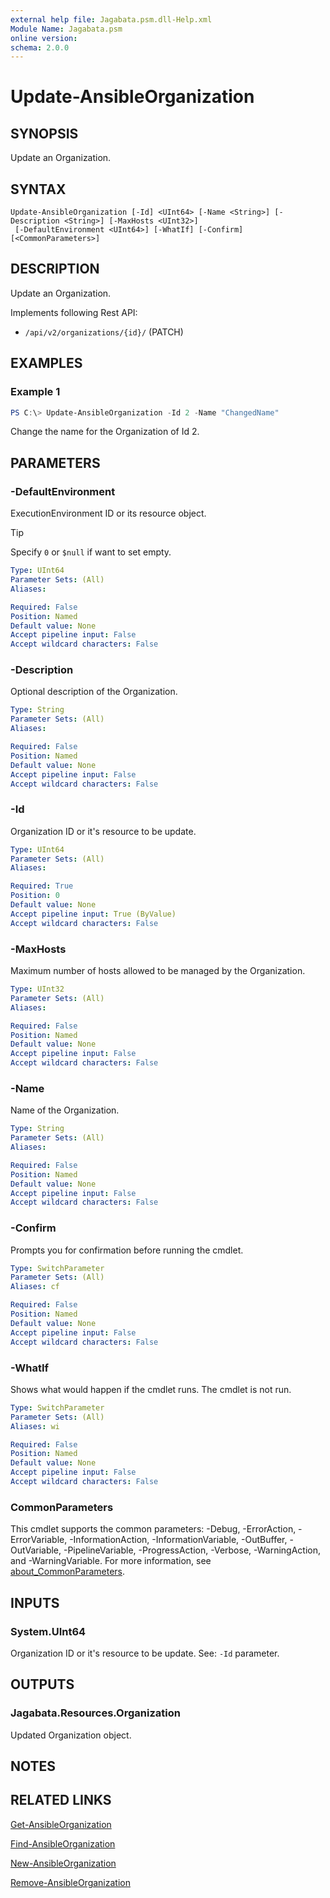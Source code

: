 ```yaml
---
external help file: Jagabata.psm.dll-Help.xml
Module Name: Jagabata.psm
online version:
schema: 2.0.0
---
```


# Update-AnsibleOrganization

## SYNOPSIS
Update an Organization.

## SYNTAX

```
Update-AnsibleOrganization [-Id] <UInt64> [-Name <String>] [-Description <String>] [-MaxHosts <UInt32>]
 [-DefaultEnvironment <UInt64>] [-WhatIf] [-Confirm] [<CommonParameters>]
```

## DESCRIPTION
Update an Organization. 

Implements following Rest API:  
- `/api/v2/organizations/{id}/` (PATCH)

## EXAMPLES

### Example 1
```powershell
PS C:\> Update-AnsibleOrganization -Id 2 -Name "ChangedName"
```

Change the name for the Organization of Id 2.

## PARAMETERS

### -DefaultEnvironment
ExecutionEnvironment ID or its resource object.

> [!TIP]  
> Specify `0` or `$null` if want to set empty.

```yaml
Type: UInt64
Parameter Sets: (All)
Aliases:

Required: False
Position: Named
Default value: None
Accept pipeline input: False
Accept wildcard characters: False
```

### -Description
Optional description of the Organization.

```yaml
Type: String
Parameter Sets: (All)
Aliases:

Required: False
Position: Named
Default value: None
Accept pipeline input: False
Accept wildcard characters: False
```

### -Id
Organization ID or it's resource to be update.

```yaml
Type: UInt64
Parameter Sets: (All)
Aliases:

Required: True
Position: 0
Default value: None
Accept pipeline input: True (ByValue)
Accept wildcard characters: False
```

### -MaxHosts
Maximum number of hosts allowed to be managed by the Organization.

```yaml
Type: UInt32
Parameter Sets: (All)
Aliases:

Required: False
Position: Named
Default value: None
Accept pipeline input: False
Accept wildcard characters: False
```

### -Name
Name of the Organization.

```yaml
Type: String
Parameter Sets: (All)
Aliases:

Required: False
Position: Named
Default value: None
Accept pipeline input: False
Accept wildcard characters: False
```

### -Confirm
Prompts you for confirmation before running the cmdlet.

```yaml
Type: SwitchParameter
Parameter Sets: (All)
Aliases: cf

Required: False
Position: Named
Default value: None
Accept pipeline input: False
Accept wildcard characters: False
```

### -WhatIf
Shows what would happen if the cmdlet runs.
The cmdlet is not run.

```yaml
Type: SwitchParameter
Parameter Sets: (All)
Aliases: wi

Required: False
Position: Named
Default value: None
Accept pipeline input: False
Accept wildcard characters: False
```

### CommonParameters
This cmdlet supports the common parameters: -Debug, -ErrorAction, -ErrorVariable, -InformationAction, -InformationVariable, -OutBuffer, -OutVariable, -PipelineVariable, -ProgressAction, -Verbose, -WarningAction, and -WarningVariable. For more information, see [about_CommonParameters](http://go.microsoft.com/fwlink/?LinkID=113216).

## INPUTS

### System.UInt64
Organization ID or it's resource to be update.
See: `-Id` parameter.

## OUTPUTS

### Jagabata.Resources.Organization
Updated Organization object.

## NOTES

## RELATED LINKS

[Get-AnsibleOrganization](Get-AnsibleOrganization.md)

[Find-AnsibleOrganization](Find-AnsibleOrganization.md)

[New-AnsibleOrganization](New-AnsibleOrganization.md)

[Remove-AnsibleOrganization](Remove-AnsibleOrganization.md)
